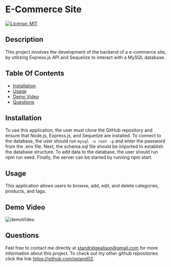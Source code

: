 # E-Commerce Site

 [![License: MIT](https://img.shields.io/badge/License-MIT-yellow.svg)](https://opensource.org/licenses/MIT)

  ## Description 
   This project involves the development of the backend of a e-commerce site, by utilizing Express.js API and Sequelize to interact with a MySQL database.

  ## Table Of Contents
  - [Installation](#installation)
  - [Usage](#usage)
  - [Demo Video](#demo-video)
  - [Questions](#questions)

  ## Installation
 To use this application, the user must clone the GitHub repository and ensure that Node.js, Express.js, and Sequelize are installed. To connect to the database, the user should run `mysql -u root -p` and enter the password from the .env file. Next, the schema.sql file should be imported to establish the database structure. To add data to the database, the user should run npm run seed. Finally, the server can be started by running npm start.

  ## Usage 
  
 This application allows users to browse, add, edit, and delete categories, products, and tags.

 ## Demo Video

![demoVideo](<Untitled_ Nov 9, 2023 5_05 PM.gif>)

  ## Questions 
  Feel free to contact me directly at standridgealison@gmail.com for more information about this project. 
  To check out my other github repositories click the link
  https://github.com/astand02.




